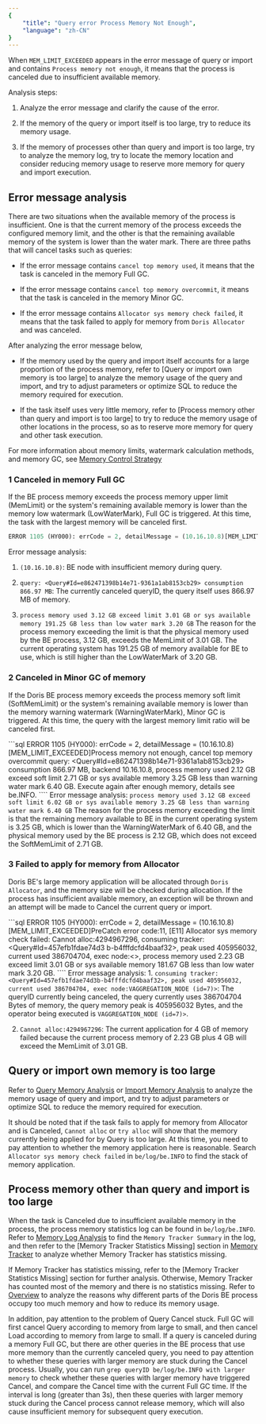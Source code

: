```yaml
---
{
    "title": "Query error Process Memory Not Enough",
    "language": "zh-CN"
}
---
```


<!--
Licensed to the Apache Software Foundation (ASF) under one
or more contributor license agreements.  See the NOTICE file
distributed with this work for additional information
regarding copyright ownership.  The ASF licenses this file
to you under the Apache License, Version 2.0 (the
"License"); you may not use this file except in compliance
with the License.  You may obtain a copy of the License at

  http://www.apache.org/licenses/LICENSE-2.0

Unless required by applicable law or agreed to in writing,
software distributed under the License is distributed on an
"AS IS" BASIS, WITHOUT WARRANTIES OR CONDITIONS OF ANY
KIND, either express or implied.  See the License for the
specific language governing permissions and limitations
under the License.
-->

When `MEM_LIMIT_EXCEEDED` appears in the error message of query or import and contains `Process memory not enough`, it means that the process is canceled due to insufficient available memory.

Analysis steps:

1. Analyze the error message and clarify the cause of the error.

2. If the memory of the query or import itself is too large, try to reduce its memory usage.

3. If the memory of processes other than query and import is too large, try to analyze the memory log, try to locate the memory location and consider reducing memory usage to reserve more memory for query and import execution.

## Error message analysis

There are two situations when the available memory of the process is insufficient. One is that the current memory of the process exceeds the configured memory limit, and the other is that the remaining available memory of the system is lower than the water mark. There are three paths that will cancel tasks such as queries:

- If the error message contains `cancel top memory used`, it means that the task is canceled in the memory Full GC.

- If the error message contains `cancel top memory overcommit`, it means that the task is canceled in the memory Minor GC.

- If the error message contains `Allocator sys memory check failed`, it means that the task failed to apply for memory from `Doris Allocator` and was canceled.

After analyzing the error message below,

- If the memory used by the query and import itself accounts for a large proportion of the process memory, refer to [Query or import own memory is too large] to analyze the memory usage of the query and import, and try to adjust parameters or optimize SQL to reduce the memory required for execution.

- If the task itself uses very little memory, refer to [Process memory other than query and import is too large] to try to reduce the memory usage of other locations in the process, so as to reserve more memory for query and other task execution.

For more information about memory limits, watermark calculation methods, and memory GC, see [Memory Control Strategy](./memory-control-strategy.md)

### 1 Canceled in memory Full GC

If the BE process memory exceeds the process memory upper limit (MemLimit) or the system's remaining available memory is lower than the memory low watermark (LowWaterMark), Full GC is triggered. At this time, the task with the largest memory will be canceled first.

```sql
ERROR 1105 (HY000): errCode = 2, detailMessage = (10.16.10.8)[MEM_LIMIT_EXCEEDED]Process memory not enough, cancel top memory used query: <Query#Id=e862471398b14e71-9361a1ab8153cb29> consumption 866.97 MB, backend 10.16.10.8, process memory used 3.12 GB exceed limit 3.01 GB or sys available memory 191.25 GB less than low water mark 3.20 GB. Execute again after enough memory, details see be.INFO.
```

Error message analysis:

1. `(10.16.10.8)`: BE node with insufficient memory during query.

2. `query: <Query#Id=e862471398b14e71-9361a1ab8153cb29> consumption 866.97 MB`: The currently canceled queryID, the query itself uses 866.97 MB of memory.

3. `process memory used 3.12 GB exceed limit 3.01 GB or sys available memory 191.25 GB less than low water mark 3.20 GB` The reason for the process memory exceeding the limit is that the physical memory used by the BE process, 3.12 GB, exceeds the MemLimit of 3.01 GB. The current operating system has 191.25 GB of memory available for BE to use, which is still higher than the LowWaterMark of 3.20 GB.

### 2 Canceled in Minor GC of memory

If the Doris BE process memory exceeds the process memory soft limit (SoftMemLimit) or the system's remaining available memory is lower than the memory warning watermark (WarningWaterMark), Minor GC is triggered. At this time, the query with the largest memory limit ratio will be canceled first.

```sql ERROR 1105 (HY000): errCode = 2, detailMessage = (10.16.10.8)[MEM_LIMIT_EXCEEDED]Process memory not enough, cancel top memory overcommit query: <Query#Id=e862471398b14e71-9361a1ab8153cb29> consumption 866.97 MB, backend 10.16.10.8, process memory used 2.12 GB exceed soft limit 2.71 GB or sys available memory 3.25 GB less than warning water mark 6.40 GB. Execute again after enough memory, details see be.INFO. ```` Error message analysis: `process memory used 3.12 GB exceed soft limit 6.02 GB or sys available memory 3.25 GB less than warning water mark 6.40 GB` The reason for the process memory exceeding the limit is that the remaining memory available to BE in the current operating system is 3.25 GB, which is lower than the WarningWaterMark of 6.40 GB, and the physical memory used by the BE process is 2.12 GB, which does not exceed the SoftMemLimit of 2.71 GB.

### 3 Failed to apply for memory from Allocator

Doris BE's large memory application will be allocated through `Doris Allocator`, and the memory size will be checked during allocation. If the process has insufficient available memory, an exception will be thrown and an attempt will be made to Cancel the current query or import.

```sql ERROR 1105 (HY000): errCode = 2, detailMessage = (10.16.10.8)[MEM_LIMIT_EXCEEDED]PreCatch error code:11, [E11] Allocator sys memory check failed: Cannot alloc:4294967296, consuming tracker:<Query#Id=457efb1fdae74d3 b-b4fffdcfd4baaf32>, peak used 405956032, current used 386704704, exec node:<>, process memory used 2.23 GB exceed limit 3.01 GB or sys available memory 181.67 GB less than low water mark 3.20 GB. ```` Error message analysis: 1. `consuming tracker:<Query#Id=457efb1fdae74d3b-b4fffdcfd4baaf32>, peak used 405956032, current used 386704704, exec node:VAGGREGATION_NODE (id=7)>`: The queryID currently being canceled, the query currently uses 386704704 Bytes of memory, the query memory peak is 405956032 Bytes, and the operator being executed is `VAGGREGATION_NODE (id=7)>`.

2. `Cannot alloc:4294967296`: The current application for 4 GB of memory failed because the current process memory of 2.23 GB plus 4 GB will exceed the MemLimit of 3.01 GB.

## Query or import own memory is too large

Refer to [Query Memory Analysis](./query-memory-analysis.md) or [Import Memory Analysis](./load-memory-analysis.md) to analyze the memory usage of query and import, and try to adjust parameters or optimize SQL to reduce the memory required for execution.

It should be noted that if the task fails to apply for memory from Allocator and is Canceled, `Cannot alloc` or `try alloc` will show that the memory currently being applied for by Query is too large. At this time, you need to pay attention to whether the memory application here is reasonable. Search `Allocator sys memory check failed` in `be/log/be.INFO` to find the stack of memory application.

## Process memory other than query and import is too large

When the task is Canceled due to insufficient available memory in the process, the process memory statistics log can be found in `be/log/be.INFO`. Refer to [Memory Log Analysis](./memory-log-analysis.md) to find the `Memory Tracker Summary` in the log, and then refer to the [Memory Tracker Statistics Missing] section in [Memory Tracker](./memory-tracker.md) to analyze whether Memory Tracker has statistics missing.

If Memory Tracker has statistics missing, refer to the [Memory Tracker Statistics Missing] section for further analysis. Otherwise, Memory Tracker has counted most of the memory and there is no statistics missing. Refer to [Overview](./overview.md) to analyze the reasons why different parts of the Doris BE process occupy too much memory and how to reduce its memory usage.

In addition, pay attention to the problem of Query Cancel stuck. Full GC will first cancel Query according to memory from large to small, and then cancel Load according to memory from large to small. If a query is canceled during a memory Full GC, but there are other queries in the BE process that use more memory than the currently canceled query, you need to pay attention to whether these queries with larger memory are stuck during the Cancel process. Usually, you can run `grep queryID be/log/be.INFO with larger memory` to check whether these queries with larger memory have triggered Cancel, and compare the Cancel time with the current Full GC time. If the interval is long (greater than 3s), then these queries with larger memory stuck during the Cancel process cannot release memory, which will also cause insufficient memory for subsequent query execution.
